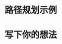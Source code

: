 # 路径规划示例

<script setup>
import MapComponent from '../components/MapboxExample.vue';
// import MapboxGlobal from '../components/MapboxGlobal.vue';
</script>

<MapComponent />

# 写下你的想法
<!-- <MapboxGlobal /> -->
